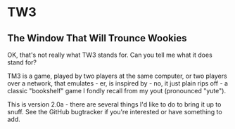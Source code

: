 TW3
===

The Window That Will Trounce Wookies
------------------------------------

OK, that's not really what TW3 stands for. Can you tell me what it does stand for?

TM3 is a game, played by two players at the same computer, or two players over a network,
that emulates - er, is inspired by - no, it just plain rips off - a classic "bookshelf" 
game I fondly recall from my yout (pronounced "yute").

This is version 2.0a - there are several things I'd like to do to bring it up to snuff.
See the GitHub bugtracker if you're interested or have something to add.

 </rob>

